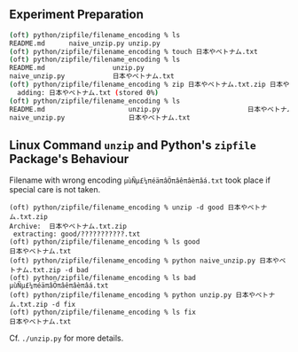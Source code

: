 ## Experiment Preparation
```bash
(oft) python/zipfile/filename_encoding % ls
README.md      naive_unzip.py unzip.py
(oft) python/zipfile/filename_encoding % touch 日本やベトナム.txt
(oft) python/zipfile/filename_encoding % ls
README.md                 unzip.py
naive_unzip.py            日本やベトナム.txt
(oft) python/zipfile/filename_encoding % zip 日本やベトナム.txt.zip 日本やベトナム.txt
  adding: 日本やベトナム.txt (stored 0%)
(oft) python/zipfile/filename_encoding % ls
README.md                     unzip.py                      日本やベトナム.txt.zip
naive_unzip.py                日本やベトナム.txt
```


## Linux Command `unzip` and Python's `zipfile` Package's Behaviour
Filename with wrong encoding `µùÑµ£¼πéäπâÖπâêπâèπâá.txt` took place if special care is not taken.
```
(oft) python/zipfile/filename_encoding % unzip -d good 日本やベトナム.txt.zip
Archive:  日本やベトナム.txt.zip
 extracting: good/???????????.txt
(oft) python/zipfile/filename_encoding % ls good
日本やベトナム.txt
(oft) python/zipfile/filename_encoding % python naive_unzip.py 日本やベトナム.txt.zip -d bad
(oft) python/zipfile/filename_encoding % ls bad 
µùÑµ£¼πéäπâÖπâêπâèπâá.txt
(oft) python/zipfile/filename_encoding % python unzip.py 日本やベトナム.txt.zip -d fix
(oft) python/zipfile/filename_encoding % ls fix
日本やベトナム.txt
```

Cf. `./unzip.py` for more details.
